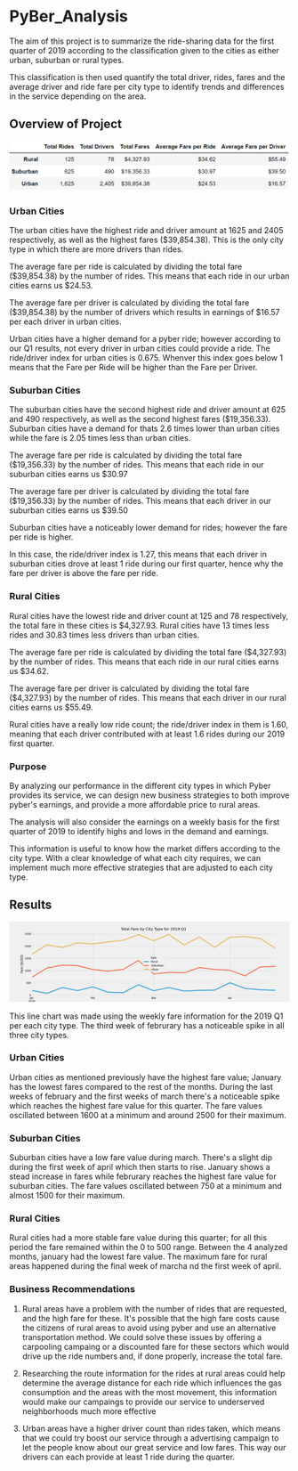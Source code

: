# PyBer_Analysis

The aim of this project is to summarize the ride-sharing data for the first quarter of 2019 according to the classification given to the cities as either urban, suburban or rural types. 

This classification is then used quantify the total driver, rides, fares and the average driver and ride fare per city type to identify trends and differences in the service depending on the area.

## Overview of Project

![Pyber_Summary](/Analysis/Pyber_summary_DF.png)

### Urban Cities

The urban cities have the highest ride and driver amount at 1625 and 2405 respectively, as well as the highest fares ($39,854.38). This is the only city type in which there are more drivers than rides. 

The average fare per ride is calculated by dividing the total fare ($39,854.38) by the number of rides. This means that each ride in our urban cities earns us $24.53. 

The average fare per driver is calculated by dividing the total fare ($39,854.38) by the number of drivers which results in earnings of $16.57 per each driver in urban cities.

Urban cities have a higher demand for a pyber ride; however according to our Q1 results, not every driver in urban cities could provide a ride. The ride/driver index for urban cities is 0.675. Whenver this index goes below 1 means that the Fare per Ride will be higher than the Fare per Driver.

### Suburban Cities

The suburban cities have the second highest ride and driver amount at 625 and 490 respectively, as well as the second highest fares ($19,356.33). Suburban cities have a demand for thats 2.6 times lower than urban cities while the fare is 2.05 times less than urban cities.

The average fare per ride is calculated by dividing the total fare ($19,356.33) by the number of rides. This means that each ride in our suburban cities earns us $30.97	

The average fare per driver is calculated by dividing the total fare ($19,356.33) by the number of rides. This means that each driver in our suburban cities earns us $39.50

Suburban cities have a noticeably lower demand for rides; however the fare per ride is higher.

In this case, the ride/driver index is 1.27, this means that each driver in suburban cities drove at least 1 ride during our first quarter, hence why the fare per driver is above the fare per ride.

### Rural Cities

Rural cities have the lowest ride and driver count at 125 and 78 respectively, the total fare in these cities is $4,327.93. Rural cities have 13 times less rides and 30.83 times less drivers than urban cities. 

The average fare per ride is calculated by dividing the total fare ($4,327.93) by the number of rides. This means that each ride in our rural cities earns us $34.62.	

The average fare per driver is calculated by dividing the total fare ($4,327.93) by the number of rides. This means that each driver in our rural cities earns us $55.49.

Rural cities have a really low ride count; the ride/driver index in them is 1.60, meaning that each driver contributed with at least 1.6 rides during our 2019 first quarter.

### Purpose

By analyzing our performance in the different city types in which Pyber provides its service, we can design new business strategies to both improve pyber's earnings, and provide a more affordable price to rural areas. 

The analysis will also consider the earnings on a weekly basis for the first quarter of 2019 to identify highs and lows in the demand and earnings. 

This information is useful to know how the market differs according to the city type. With a clear knowledge of what each city requires, we can implement much more effective strategies that are adjusted to each city type.

## Results

![Fare_Per_City_Type](/Analysis/PyBer_fare_summary.png)

This line chart was made using the weekly fare information for the 2019 Q1 per each city type. The third week of februrary has a noticeable spike in all three city types.

### Urban Cities
Urban cities as mentioned previously have the highest fare value; January has the lowest fares compared to the rest of the months. During the last weeks of february and the first weeks of march there's a noticeable spike which reaches the highest fare value for this quarter. The fare values oscillated between 1600 at a minimum and around 2500 for their maximum.

### Suburban Cities
Suburban cities have a low fare value during march. There's a slight dip during the first week of april which then starts to rise. January shows a stead increase in fares while februrary reaches the highest fare value for suburban cities. The fare values oscillated between 750 at a minimum and almost 1500 for their maximum.

### Rural Cities
Rural cities had a more stable fare value during this quarter; for all this period the fare remained within the 0 to 500 range. Between the 4 analyzed months, january had the lowest fare value. The maximum fare for rural areas happened during the final week of marcha nd the first week of april.

### Business Recommendations

1. Rural areas have a problem with the number of rides that are requested, and the high fare for these. It's possible that the high fare costs cause the citizens of rural areas to avoid using pyber and use an alternative transportation method. We could solve these issues by offering a carpooling campaing or a discounted fare for these sectors which would drive up the ride numbers and, if done properly, increase the total fare. 

2. Researching the route information for the rides at rural areas could help determine the average distance for each ride which influences the gas consumption and the areas with the most movement, this information would make our campaings to provide our service to underserved neighborhoods much more effective

3. Urban areas have a higher driver count than rides taken, which means that we could try boost our service through a advertising campaign to let the people know about our great service and low fares. This way our drivers can each provide at least 1 ride during the quarter.